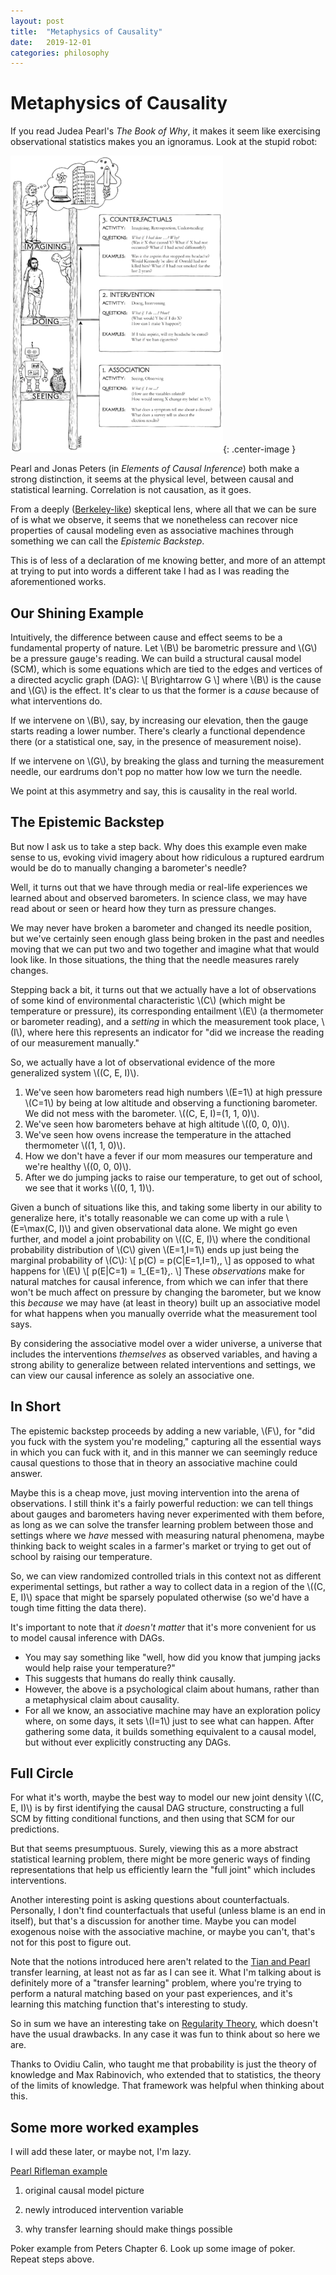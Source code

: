 ```yaml
---
layout: post
title:  "Metaphysics of Causality"
date:   2019-12-01
categories: philosophy
---
```


# Metaphysics of Causality

If you read Judea Pearl's _The Book of Why_, it makes it seem like exercising observational statistics makes you an ignoramus. Look at the stupid robot:

![ladder](/assets/2019-12-01-metaphysics-of-causality/ladder.png){: .center-image }

Pearl and Jonas Peters (in _Elements of Causal Inference_) both make a strong distinction, it seems at the physical level, between causal and statistical learning. Correlation is not causation, as it goes.

From a deeply ([Berkeley-like](https://en.wikipedia.org/wiki/Subjective_idealism)) skeptical lens, where all that we can be sure of is what we observe, it seems that we nonetheless can recover nice properties of causal modeling even as associative machines through something we can call the _Epistemic Backstep_.

This is of less of a declaration of me knowing better, and more of an attempt at trying to put into words a different take I had as I was reading the aforementioned works.

## Our Shining Example

Intuitively, the difference between cause and effect seems to be a fundamental property of nature. Let \\(B\\) be barometric pressure and \\(G\\) be a pressure gauge's reading. We can build a structural causal model (SCM), which is some equations which are tied to the edges and vertices of a directed acyclic graph (DAG):
\\[
B\rightarrow G
\\]
where \\(B\\) is the cause and \\(G\\) is the effect. It's clear to us that the former is a _cause_ because of what interventions do.

If we intervene on \\(B\\), say, by increasing our elevation, then the gauge starts reading a lower number. There's clearly a functional dependence there (or a statistical one, say, in the presence of measurement noise).

If we intervene on \\(G\\), by breaking the glass and turning the measurement needle, our eardrums don't pop no matter how low we turn the needle.

We point at this asymmetry and say, this is causality in the real world.

## The Epistemic Backstep

But now I ask us to take a step back. Why does this example even make sense to us, evoking vivid imagery about how ridiculous a ruptured eardrum would be do to manually changing a barometer's needle?

Well, it turns out that we have through media or real-life experiences we learned about and observed barometers. In science class, we may have read about or seen or heard how they turn as pressure changes.

We may never have broken a barometer and changed its needle position, but we've certainly seen enough glass being broken in the past and needles moving that we can put two and two together and imagine what that would look like. In those situations, the thing that the needle measures rarely changes.

Stepping back a bit, it turns out that we actually have a lot of observations of some kind of environmental characteristic \\(C\\) (which might be temperature or pressure), its corresponding entailment \\(E\\) (a thermometer or barometer reading), and a _setting_ in which the measurement took place, \\(I\\), where here this represents an indicator for "did we increase the reading of our measurement manually."

So, we actually have a lot of observational evidence of the more generalized system \\((C, E, I)\\).

1. We've seen how barometers read high numbers \\(E=1\\) at high pressure \\(C=1\\) by being at low altitude and observing a functioning barometer. We did not mess with the barometer. \\((C, E, I)=(1, 1, 0)\\).
2. We've seen how barometers behave at high altitude \\((0, 0, 0)\\).
3. We've seen how ovens increase the temperature in the attached thermometer \\((1, 1, 0)\\).
4. How we don't have a fever if our mom measures our temperature and we're healthy \\((0, 0, 0)\\).
5. After we do jumping jacks to raise our temperature, to get out of school, we see that it works \\((0, 1, 1)\\).

Given a bunch of situations like this, and taking some liberty in our ability to generalize here, it's totally reasonable we can come up with a rule \\(E=\max(C, I)\\) and given observational data alone. We might go even further, and model a joint probability on \\((C, E, I)\\) where the conditional probability distribution of \\(C\\) given \\(E=1,I=1\\) ends up just being the marginal probability of \\(C\\):
\\[
p(C) = p(C|E=1,I=1)\,,
\\]
as opposed to what happens for \\(E\\)
\\[
p(E|C=1) = 1\_\{E=1\}\,.
\\]
These _observations_ make for natural matches for causal inference, from which we can infer that there won't be much affect on pressure by changing the barometer, but we know this _because_ we may have (at least in theory) built up an associative model for what happens when you manually override what the measurement tool says.

By considering the associative model over a wider universe, a universe that includes the interventions _themselves_ as observed variables, and having a strong ability to generalize between related interventions and settings, we can view our causal inference as solely an associative one.

## In Short

The epistemic backstep proceeds by adding a new variable, \\(F\\), for "did you fuck with the system you're modeling," capturing all the essential ways in which you can fuck with it, and in this manner we can seemingly reduce causal questions to those that in theory an associative machine could answer.

Maybe this is a cheap move, just moving intervention into the arena of observations. I still think it's a fairly powerful reduction: we can tell things about gauges and barometers having never experimented with them before, as long as we can solve the transfer learning problem between those and settings where we _have_ messed with measuring natural phenomena, maybe thinking back to weight scales in a farmer's market or trying to get out of school by raising our temperature.

So, we can view randomized controlled trials in this context not as different experimental settings, but rather a way to collect data in a region of the \\((C, E, I)\\) space that might be sparsely populated otherwise (so we'd have a tough time fitting the data there).

It's important to note that _it doesn't matter_ that it's more convenient for us to model causal inference with DAGs.

* You may say something like "well, how did you know that jumping jacks would help raise your temperature?"
* This suggests that humans do really think causally.
* However, the above is a psychological claim about humans, rather than a metaphysical claim about causality.
* For all we know, an associative machine may have an exploration policy where, on some days, it sets \\(I=1\\) just to see what can happen. After gathering some data, it builds something equivalent to a causal model, but without ever explicitly constructing any DAGs.

## Full Circle

For what it's worth, maybe the best way to model our new joint density \\((C, E, I)\\) is by first identifying the causal DAG structure, constructing a full SCM by fitting conditional functions, and then using that SCM for our predictions.

But that seems presumptuous. Surely, viewing this as a more abstract statistical learning problem, there might be more generic ways of finding representations that help us efficiently learn the "full joint" which includes interventions.

Another interesting point is asking questions about counterfactuals. Personally, I don't find counterfactuals that useful (unless blame is an end in itself), but that's a discussion for another time. Maybe you can model exogenous noise with the associative machine, or maybe you can't, that's not for this post to figure out.

Note that the notions introduced here aren't related to the [Tian and Pearl](https://arxiv.org/abs/1301.2312) transfer learning, at least not as far as I can see it. What I'm talking about is definitely more of a "transfer learning" problem, where you're trying to perform a natural matching based on your past experiences, and it's learning this matching function that's interesting to study.

So in sum we have an interesting take on [Regularity Theory](https://plato.stanford.edu/entries/causation-probabilistic/), which doesn't have the usual drawbacks. In any case it was fun to think about so here we are.

Thanks to Ovidiu Calin, who taught me that probability is just the theory of knowledge and Max Rabinovich, who extended that to statistics, the theory of the limits of knowledge. That framework was helpful when thinking about this.

## Some more worked examples

I will add these later, or maybe not, I'm lazy.

[Pearl Rifleman example](https://ftp.cs.ucla.edu/pub/stat_ser/r301-final.pdf)

1. original causal model picture

2. newly introduced intervention variable

3. why transfer learning should make things possible

Poker example from Peters Chapter 6. Look up some image of poker. Repeat steps above.
